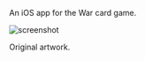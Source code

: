 An iOS app for the War card game.

![screenshot](https://cloud.githubusercontent.com/assets/12720744/16882084/09b77d72-4a72-11e6-8583-4f85e1a56ab3.png)

Original artwork.
